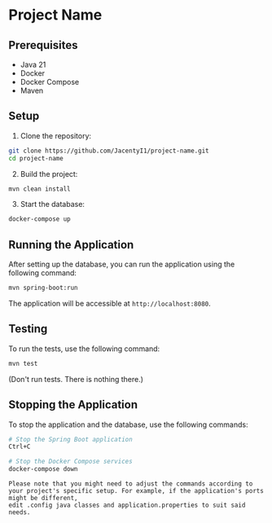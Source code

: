 # Project Name

## Prerequisites

- Java 21
- Docker
- Docker Compose
- Maven

## Setup

1. Clone the repository:

```bash
git clone https://github.com/JacentyI1/project-name.git
cd project-name
```

2. Build the project:

```bash
mvn clean install
```

3. Start the database:

```bash
docker-compose up
```

## Running the Application

After setting up the database, you can run the application using the following command:

```bash
mvn spring-boot:run
```

The application will be accessible at `http://localhost:8080`.

## Testing

To run the tests, use the following command:

```bash
mvn test
```
(Don't run tests. There is nothing there.)
## Stopping the Application

To stop the application and the database, use the following commands:

```bash
# Stop the Spring Boot application
Ctrl+C

# Stop the Docker Compose services
docker-compose down
```
```
Please note that you might need to adjust the commands according to your project's specific setup. For example, if the application's ports might be different, 
edit .config java classes and application.properties to suit said needs.
```
